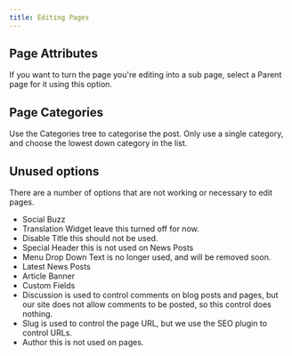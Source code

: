 ```yaml
---
title: Editing Pages
---
```


## Page Attributes

If you want to turn the page you're editing into a sub page, select a Parent page for it using this option.

## Page Categories

Use the Categories tree to categorise the post. Only use a single category, and choose the lowest down category in the list.

## Unused options

There are a number of options that are not working or necessary to edit pages.

* Social Buzz
* Translation Widget leave this turned off for now.
* Disable Title this should not be used.
* Special Header this is not used on News Posts
* Menu Drop Down Text is no longer used, and will be removed soon.
* Latest News Posts
* Article Banner 
* Custom Fields
* Discussion is used to control comments on blog posts and pages, but our site does not allow comments to be posted, so this control does nothing.
* Slug is used to control the page URL, but we use the SEO plugin to control URLs.
* Author this is not used on pages.